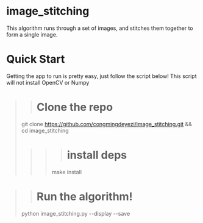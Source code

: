 # image_stitching
This algorithm runs through  a set of images, and stitches them together to form a single image.
# Quick Start
Getting the app to run is pretty easy, just follow the script below! This script will not install OpenCV or Numpy


> >  # Clone the repo
> git clone https://github.com/congmingdeyezi/image_stitching.git && cd image_stitching
> 
> > > > # install deps
> > > make install

> > # Run the algorithm!
> python image_stitching.py <path to image directory> --display --save
